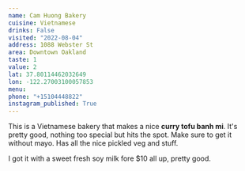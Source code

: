 ```yaml
---
name: Cam Huong Bakery
cuisine: Vietnamese
drinks: False
visited: "2022-08-04"
address: 1088 Webster St
area: Downtown Oakland
taste: 1
value: 2
lat: 37.80114462032649
lon: -122.27003100057853
menu: 
phone: "+15104448822"
instagram_published: True
---
```


This is a Vietnamese bakery that makes a nice **curry tofu banh mi**. It's pretty good, nothing too special but hits the spot. Make sure to get it without mayo. Has all the nice pickled veg and stuff.

I got it with a sweet fresh soy milk fore $10 all up, pretty good.
